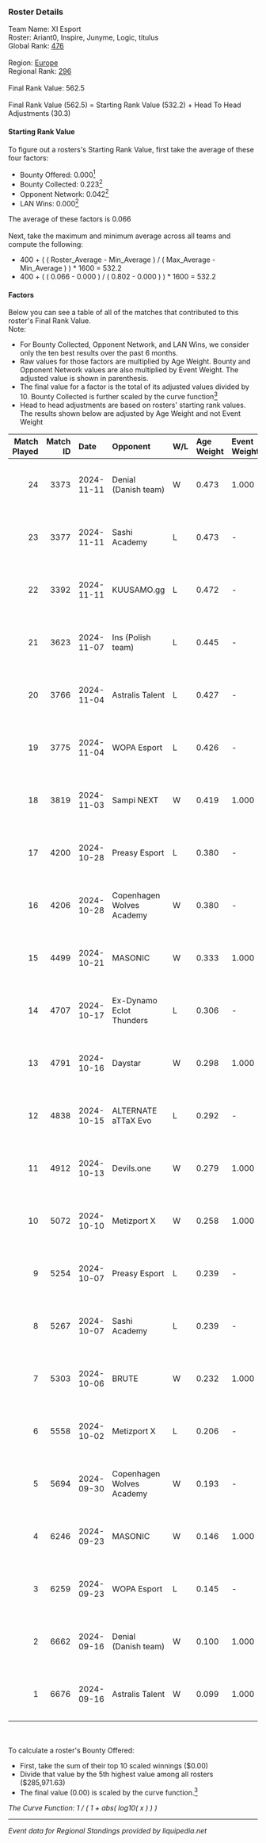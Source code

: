 ### Roster Details<br />
Team Name: XI Esport<br />
Roster: Ariant0, Inspire, Junyme, Logic, titulus<br />
Global Rank: [476](../../standings_global_2025_02_28.md)<br />
<br />
Region: [Europe]( ../../standings_europe_2025_02_28.md)<br />
Regional Rank: [296]( ../../standings_europe_2025_02_28.md)<br />
<br />
Final Rank Value:  562.5<br />
<br />
Final Rank Value (562.5) = Starting Rank Value (532.2) + Head To Head Adjustments (30.3)<br />

#### Starting Rank Value<br />
To figure out a rosters's Starting Rank Value, first take the average of these four factors:<br />
- Bounty Offered: 0.000[<sup>1</sup>](#table2)
- Bounty Collected: 0.223[<sup>2</sup>](#table1)
- Opponent Network: 0.042[<sup>2</sup>](#table1)
- LAN Wins: 0.000[<sup>2</sup>](#table1)

The average of these factors is 0.066<br />
<br />
Next, take the maximum and minimum average across all teams and compute the following:<br />
- 400 + ( ( Roster_Average - Min_Average ) / ( Max_Average - Min_Average ) ) * 1600 = 532.2
- 400 + ( ( 0.066 - 0.000 ) / ( 0.802 - 0.000 ) ) * 1600 = 532.2


#### Factors<br />
Below you can see a table of all of the matches that contributed to this roster's Final Rank Value.<br />
Note:<br />

- For Bounty Collected, Opponent Network, and LAN Wins, we consider only the ten best results over the past 6 months.
- Raw values for those factors are multiplied by Age Weight. Bounty and Opponent Network values are also multiplied by Event Weight. The adjusted value is shown in parenthesis.
- The final value for a factor is the total of its adjusted values divided by 10. Bounty Collected is further scaled by the curve function[<sup>3</sup>](#curveFunction)
- Head to head adjustments are based on rosters' starting rank values. The results shown below are adjusted by Age Weight and not Event Weight
<span id="table1"></span><br />


| Match Played | Match ID | Date       | Opponent                  | W/L | Age Weight | Event Weight | Bounty Collected | Opponent Network | LAN Wins  | H2H Adj. | Roster                                   |
| -: | -: | :- | :- | :- | :- | :- | :- | :- | :- | -: | :- |
|           24 |     3373 | 2024-11-11 | Denial (Danish team)      | W   | 0.473      | 1.000        | 0.001 (0.001)    | 0.114 (0.054)    | 0 (0.000) |    11.09 | Ariant0, Inspire, Junyme, Logic, titulus |
|           23 |     3377 | 2024-11-11 | Sashi Academy             | L   | 0.473      | -            | -                | -                | -         |    -3.09 | Ariant0, Inspire, Junyme, Logic, titulus |
|           22 |     3392 | 2024-11-11 | KUUSAMO.gg                | L   | 0.472      | -            | -                | -                | -         |    -7.80 | Ariant0, Junyme, Logic, Reedz, titulus   |
|           21 |     3623 | 2024-11-07 | Ins (Polish team)         | L   | 0.445      | -            | -                | -                | -         |    -4.01 | Ariant0, Junyme, Logic, Reedz, titulus   |
|           20 |     3766 | 2024-11-04 | Astralis Talent           | L   | 0.427      | -            | -                | -                | -         |    -2.05 | Ariant0, Inspire, Junyme, Logic, titulus |
|           19 |     3775 | 2024-11-04 | WOPA Esport               | L   | 0.426      | -            | -                | -                | -         |    -1.04 | Ariant0, Inspire, Junyme, Logic, titulus |
|           18 |     3819 | 2024-11-03 | Sampi NEXT                | W   | 0.419      | 1.000        | 0.000 (0.000)    | 0.027 (0.011)    | 0 (0.000) |     5.82 | Ariant0, Junyme, Logic, Reedz, titulus   |
|           17 |     4200 | 2024-10-28 | Preasy Esport             | L   | 0.380      | -            | -                | -                | -         |    -1.43 | Ariant0, Inspire, Junyme, Logic, titulus |
|           16 |     4206 | 2024-10-28 | Copenhagen Wolves Academy | W   | 0.380      | -            | -                | -                | 0 (0.000) |     3.36 | Ariant0, Inspire, Junyme, Logic, titulus |
|           15 |     4499 | 2024-10-21 | MASONIC                   | W   | 0.333      | 1.000        | 0.001 (0.000)    | 0.129 (0.043)    | 0 (0.000) |     7.13 | Ariant0, Inspire, Junyme, Logic, titulus |
|           14 |     4707 | 2024-10-17 | Ex-Dynamo Eclot Thunders  | L   | 0.306      | -            | -                | -                | -         |    -4.08 | Ariant0, Inspire, Junyme, Logic, titulus |
|           13 |     4791 | 2024-10-16 | Daystar                   | W   | 0.298      | 1.000        | 0.000 (0.000)    | 0.147 (0.044)    | 0 (0.000) |     6.60 | Ariant0, G0op, Inspire, Logic, titulus   |
|           12 |     4838 | 2024-10-15 | ALTERNATE aTTaX Evo       | L   | 0.292      | -            | -                | -                | -         |    -3.43 | Ariant0, Inspire, Junyme, Logic, titulus |
|           11 |     4912 | 2024-10-13 | Devils.one                | W   | 0.279      | 1.000        | 0.001 (0.000)    | 0.082 (0.023)    | 0 (0.000) |     6.28 | Ariant0, Inspire, Junyme, Logic, titulus |
|           10 |     5072 | 2024-10-10 | Metizport X               | W   | 0.258      | 1.000        | 0.002 (0.000)    | 0.239 (0.062)    | 0 (0.000) |     5.52 | Ariant0, G0op, Inspire, Logic, titulus   |
|            9 |     5254 | 2024-10-07 | Preasy Esport             | L   | 0.239      | -            | -                | -                | -         |    -0.79 | Ariant0, G0op, Inspire, Logic, titulus   |
|            8 |     5267 | 2024-10-07 | Sashi Academy             | L   | 0.239      | -            | -                | -                | -         |    -1.55 | Ariant0, G0op, Inspire, Logic, titulus   |
|            7 |     5303 | 2024-10-06 | BRUTE                     | W   | 0.232      | 1.000        | 0.005 (0.001)    | 0.371 (0.086)    | 0 (0.000) |     5.89 | Ariant0, G0op, Inspire, Logic, titulus   |
|            6 |     5558 | 2024-10-02 | Metizport X               | L   | 0.206      | -            | -                | -                | -         |    -2.07 | Ariant0, G0op, Inspire, Logic, titulus   |
|            5 |     5694 | 2024-09-30 | Copenhagen Wolves Academy | W   | 0.193      | -            | -                | -                | 0 (0.000) |     1.89 | Ariant0, G0op, Inspire, Logic, titulus   |
|            4 |     6246 | 2024-09-23 | MASONIC                   | W   | 0.146      | 1.000        | 0.001 (0.000)    | 0.129 (0.019)    | 0 (0.000) |     3.22 | Ariant0, G0op, Inspire, Logic, titulus   |
|            3 |     6259 | 2024-09-23 | WOPA Esport               | L   | 0.145      | -            | -                | -                | -         |    -0.29 | Ariant0, G0op, Inspire, Logic, titulus   |
|            2 |     6662 | 2024-09-16 | Denial (Danish team)      | W   | 0.100      | 1.000        | 0.001 (0.000)    | 0.114 (0.011)    | -         |     2.32 | Ariant0, G0op, Inspire, Logic, titulus   |
|            1 |     6676 | 2024-09-16 | Astralis Talent           | W   | 0.099      | 1.000        | 0.003 (0.000)    | 0.640 (0.063)    | -         |     2.78 | Ariant0, G0op, Inspire, Logic, titulus   |

<br />
<span id="table2"></span><br />
To calculate a roster's Bounty Offered:<br />

- First, take the sum of their top 10 scaled winnings ($0.00)
- Divide that value by the 5th highest value among all rosters ($285,971.63)
- The final value (0.00) is scaled by the curve function.[<sup>3</sup>](#curveFunction)

<span id="curveFunction"></span>_The Curve Function: 1 / ( 1 + abs( log10( x ) ) )_<br />

---
_Event data for Regional Standings provided by liquipedia.net_<br />
